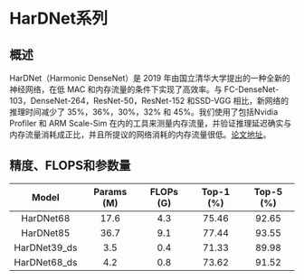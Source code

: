 # HarDNet系列

## 概述

HarDNet（Harmonic DenseNet）是 2019 年由国立清华大学提出的一种全新的神经网络，在低 MAC 和内存流量的条件下实现了高效率。与 FC-DenseNet-103，DenseNet-264，ResNet-50，ResNet-152 和SSD-VGG 相比，新网络的推理时间减少了 35%，36%，30%，32% 和 45%。我们使用了包括Nvidia Profiler 和 ARM Scale-Sim 在内的工具来测量内存流量，并验证推理延迟确实与内存流量消耗成正比，并且所提议的网络消耗的内存流量很低。[论文地址](https://arxiv.org/abs/1909.00948)。

## 精度、FLOPS和参数量

|         Model        | Params (M) | FLOPs (G) | Top-1 (%) | Top-5 (%) |
|:---------------------:|:----------:|:---------:|:---------:|:---------:|
| HarDNet68        | 17.6       | 4.3       | 75.46     | 92.65    |
| HarDNet85          | 36.7       | 9.1       | 77.44     |  93.55    |
| HarDNet39_ds       |  3.5       | 0.4       | 71.33     |  89.98    |
| HarDNet68_ds       |  4.2       | 0.8       | 73.62     |  91.52    |
